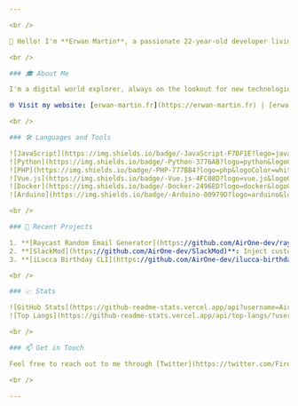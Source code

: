 ```yaml
---

<br />

👋 Hello! I'm **Erwan Martin**, a passionate 22-year-old developer living in Annecy, France. Welcome to my GitHub profile! 🇫🇷

<br />

### 🎓 About Me

I'm a digital world explorer, always on the lookout for new technologies and innovative ways to solve problems. My love for programming has led me to work on various exciting projects, ranging from Arduino to mobile apps.

🌐 Visit my website: [erwan-martin.fr](https://erwan-martin.fr) | [erwan-martin.com](https://erwan-martin.com)

<br />

### 🛠️ Languages and Tools

![JavaScript](https://img.shields.io/badge/-JavaScript-F7DF1E?logo=javascript&logoColor=black)
![Python](https://img.shields.io/badge/-Python-3776AB?logo=python&logoColor=white)
![PHP](https://img.shields.io/badge/-PHP-777BB4?logo=php&logoColor=white)
![Vue.js](https://img.shields.io/badge/-Vue.js-4FC08D?logo=vue.js&logoColor=white)
![Docker](https://img.shields.io/badge/-Docker-2496ED?logo=docker&logoColor=white)
![Arduino](https://img.shields.io/badge/-Arduino-00979D?logo=arduino&logoColor=white)

<br />

### 🚀 Recent Projects

1. **[Raycast Random Email Generator](https://github.com/AirOne-dev/raycast-random-email-generator)**: Generate random emails on the fly! 💌
2. **[SlackMod](https://github.com/AirOne-dev/SlackMod)**: Inject custom JS/CSS in Slack Desktop app with this cool modification. 💬
3. **[iLucca Birthday CLI](https://github.com/AirOne-dev/ilucca-birthday-cli)**: Never forget a birthday of yout colleagues at work with this handy CLI tool. 🎂

<br />

### 📈 Stats

![GitHub Stats](https://github-readme-stats.vercel.app/api?username=AirOne-dev&show_icons=true&theme=radical)
![Top Langs](https://github-readme-stats.vercel.app/api/top-langs/?username=AirOne-dev&layout=compact&theme=radical)

<br />

### 📫 Get in Touch

Feel free to reach out to me through [Twitter](https://twitter.com/Firologame) or [LinkedIn](https://www.linkedin.com/in/erwan-martin-352077187/). Happy coding! 💻

<br />

---
```

